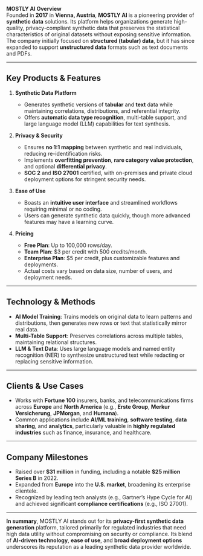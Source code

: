 **MOSTLY AI Overview**  
Founded in **2017** in **Vienna, Austria**, **MOSTLY AI** is a pioneering provider of **synthetic data** solutions. Its platform helps organizations generate high-quality, privacy-compliant synthetic data that preserves the statistical characteristics of original datasets without exposing sensitive information. The company initially focused on **structured (tabular) data**, but it has since expanded to support **unstructured data** formats such as text documents and PDFs.

---

## Key Products & Features

1. **Synthetic Data Platform**

   - Generates synthetic versions of **tabular** and **text** data while maintaining correlations, distributions, and referential integrity.
   - Offers **automatic data type recognition**, multi-table support, and large language model (LLM) capabilities for text synthesis.

2. **Privacy & Security**

   - Ensures **no 1:1 mapping** between synthetic and real individuals, reducing re-identification risks.
   - Implements **overfitting prevention**, **rare category value protection**, and optional **differential privacy**.
   - **SOC 2** and **ISO 27001** certified, with on-premises and private cloud deployment options for stringent security needs.

3. **Ease of Use**

   - Boasts an **intuitive user interface** and streamlined workflows requiring minimal or no coding.
   - Users can generate synthetic data quickly, though more advanced features may have a learning curve.

4. **Pricing**
   - **Free Plan**: Up to 100,000 rows/day.
   - **Team Plan**: \$3 per credit with 500 credits/month.
   - **Enterprise Plan**: \$5 per credit, plus customizable features and deployments.
   - Actual costs vary based on data size, number of users, and deployment needs.

---

## Technology & Methods

- **AI Model Training**: Trains models on original data to learn patterns and distributions, then generates new rows or text that statistically mirror real data.
- **Multi-Table Support**: Preserves correlations across multiple tables, maintaining relational structures.
- **LLM & Text Data**: Uses large language models and named entity recognition (NER) to synthesize unstructured text while redacting or replacing sensitive information.

---

## Clients & Use Cases

- Works with **Fortune 100** insurers, banks, and telecommunications firms across **Europe** and **North America** (e.g., **Erste Group**, **Merkur Versicherung**, **JPMorgan**, and **Humana**).
- Common applications include **AI/ML training**, **software testing**, **data sharing**, and **analytics**, particularly valuable in **highly regulated industries** such as finance, insurance, and healthcare.

---

## Company Milestones

- Raised over **\$31 million** in funding, including a notable **\$25 million Series B** in 2022.
- Expanded from **Europe** into the **U.S. market**, broadening its enterprise clientele.
- Recognized by leading tech analysts (e.g., Gartner’s Hype Cycle for AI) and achieved significant **compliance certifications** (e.g., ISO 27001).

---

**In summary**, MOSTLY AI stands out for its **privacy-first synthetic data generation** platform, tailored primarily for regulated industries that need high data utility without compromising on security or compliance. Its blend of **AI-driven technology**, **ease of use**, and **broad deployment options** underscores its reputation as a leading synthetic data provider worldwide.
